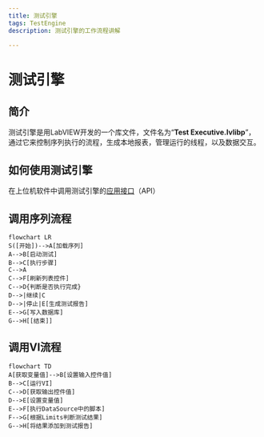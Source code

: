 ```yaml
---
title: 测试引擎
tags: TestEngine
description: 测试引擎的工作流程讲解

---
```


# 测试引擎

## 简介

测试引擎是用LabVIEW开发的一个库文件，文件名为“**Test Executive.lvlibp**”，通过它来控制序列执行的流程，生成本地报表，管理运行的线程，以及数据交互。

## 如何使用测试引擎

在上位机软件中调用测试引擎的[应用接口](https://xiongxinwei-code.github.io/test-bench-framework/docs/%E5%BA%94%E7%94%A8%E6%8E%A5%E5%8F%A3)（API）

## 调用序列流程

```mermaid
flowchart LR
S([开始])-->A[加载序列]
A-->B[启动测试]
B-->C[执行步骤]
C-->A
C-->F[刷新列表控件]
C-->D{判断是否执行完成}
D-->|继续|C
D-->|停止|E[生成测试报告]
E-->G[写入数据库]
G-->H[[结束]]
```

## 调用VI流程

```mermaid
flowchart TD
A[获取变量值]-->B[设置输入控件值]
B-->C[运行VI]
C-->D[获取输出控件值]
D-->E[设置变量值]
E-->F[执行DataSource中的脚本]
F-->G[根据Limits判断测试结果]
G-->H[将结果添加到测试报告]
```
